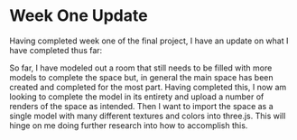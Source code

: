 # Week One Update

Having completed week one of the final project, I have an update on what I have completed thus far:

So far, I have modeled out a room that still needs to be filled with more models to complete the space but, in general the main space has been created and completed for the most part. Having completed this, I now am looking to complete the model in its entirety and upload a number of renders of the space as intended. Then I want to import the space as a single model with many different textures and colors into three.js. This will hinge on me doing further research into how to accomplish this.
